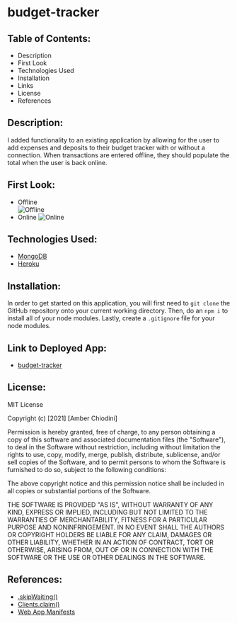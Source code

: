 # budget-tracker

## Table of Contents:
* Description 
* First Look 
* Technologies Used
* Installation 
* Links 
* License 
* References 

## Description:
I added functionality to an existing application by allowing for the user to add expenses and deposits to their budget tracker with or without a connection. When transactions are entered offline, they should populate the total when the user is back online. 

## First Look:
* Offline  
![Offline](https://user-images.githubusercontent.com/69092983/108078812-bd822c80-7033-11eb-8852-267828bcae01.png)
* Online 
![Online](https://user-images.githubusercontent.com/69092983/108078821-beb35980-7033-11eb-9672-0dad2a5cdb11.png)

## Technologies Used: 
* [MongoDB](https://www.mongodb.com/)
* [Heroku](https://www.heroku.com/)

## Installation:
In order to get started on this application, you will first need to ```git clone``` the GitHub repository onto your current working directory. Then, do an ```npm i``` to install all of your node modules. Lastly, create a ```.gitignore``` file for your node modules.  

## Link to Deployed App: 
* [budget-tracker](https://limitless-sierra-35854.herokuapp.com/)

## License: 
MIT License

Copyright (c) [2021] [Amber Chiodini]

Permission is hereby granted, free of charge, to any person obtaining a copy
of this software and associated documentation files (the "Software"), to deal
in the Software without restriction, including without limitation the rights
to use, copy, modify, merge, publish, distribute, sublicense, and/or sell
copies of the Software, and to permit persons to whom the Software is
furnished to do so, subject to the following conditions:

The above copyright notice and this permission notice shall be included in all
copies or substantial portions of the Software.

THE SOFTWARE IS PROVIDED "AS IS", WITHOUT WARRANTY OF ANY KIND, EXPRESS OR
IMPLIED, INCLUDING BUT NOT LIMITED TO THE WARRANTIES OF MERCHANTABILITY,
FITNESS FOR A PARTICULAR PURPOSE AND NONINFRINGEMENT. IN NO EVENT SHALL THE
AUTHORS OR COPYRIGHT HOLDERS BE LIABLE FOR ANY CLAIM, DAMAGES OR OTHER
LIABILITY, WHETHER IN AN ACTION OF CONTRACT, TORT OR OTHERWISE, ARISING FROM,
OUT OF OR IN CONNECTION WITH THE SOFTWARE OR THE USE OR OTHER DEALINGS IN THE
SOFTWARE.

## References: 
* [.skipWaiting()](https://developer.mozilla.org/en-US/docs/Web/API/ServiceWorkerGlobalScope/skipWaiting)
* [Clients.claim()](https://developer.mozilla.org/en-US/docs/Web/API/Clients/claim)
* [Web App Manifests](https://developer.mozilla.org/en-US/docs/Web/Manifest)